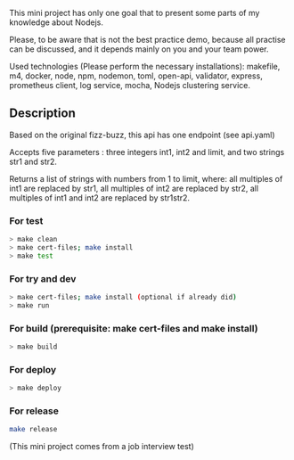 
  
  

This mini project has only one goal that to present some parts of my knowledge about Nodejs.

  

Please, to be aware that is not the best practice demo, because all practise can be discussed, and it depends mainly on you and your team power.

  

Used technologies (Please perform the necessary installations): makefile, m4, docker, node, npm, nodemon, toml, open-api, validator, express, prometheus client, log service, mocha, Nodejs clustering service.

  

## Description


Based on the original fizz-buzz, this api has one endpoint (see api.yaml)

Accepts five parameters : three integers int1, int2 and limit, and two strings str1 and str2.

Returns a list of strings with numbers from 1 to limit, where: all multiples of int1 are replaced by str1, all multiples of int2 are replaced by str2, all multiples of int1 and int2 are replaced by str1str2.
  
### For test

```bash
> make clean
> make cert-files; make install
> make test
```

### For try and dev

```bash
> make cert-files; make install (optional if already did)
> make run

```

### For build (prerequisite: make cert-files and make install)

```bash
> make build
```

### For deploy

```bash
> make deploy
```

### For release

```bash
make release
```

(This mini project comes from a job interview test)